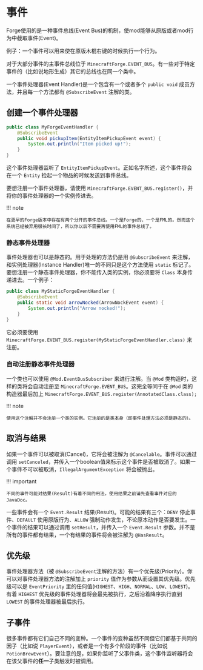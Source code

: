 事件
====

Forge使用的是一种事件总线(Event Bus)的机制，使mod能够从原版或者mod行为中截取事件(Event)。

例子：一个事件可以用来使在原版木棍右键的时候执行一个行为。

对于大部分事件的主事件总线位于 `MinecraftForge.EVENT_BUS`。有一些对于特定事件的（比如说地形生成）其它的总线也在同一个类中。

一个事件处理器(Event Handler)是一个包含有一个或者多个 `public void` 成员方法，并且每一个方法都有 `@SubscribeEvent` 注解的类。

创建一个事件处理器
----------------

```java
public class MyForgeEventHandler {
    @SubscribeEvent
    public void pickupItem(EntityItemPickupEvent event) {
        System.out.println("Item picked up!");
    }
}
```

这个事件处理器监听了 `EntityItemPickupEvent`。正如名字所述，这个事件将会在一个 `Entity` 捡起一个物品的时候发送到事件总线。

要想注册一个事件处理器，请使用 `MinecraftForge.EVENT_BUS.register()`，并将你的事件处理器的一个实例传进去。

!!! note

	在更早的Forge版本中存在有两个分开的事件总线。一个是Forge的，一个是FML的。然而这个系统已经被弃用很长时间了，所以你以后不需要再使用FML的事件总线了。

### 静态事件处理器

事件处理器也可以是静态的。用于处理的方法仍是用 `@SubscribeEvent` 来注解，和实例处理器(Instance Handler)唯一的不同只是这个方法使用 `static` 标记了。要想注册一个静态事件处理器，你不能传入类的实例，你必须要将 `Class` 本身传递进去。一个例子：

```java
public class MyStaticForgeEventHandler {
    @SubscribeEvent
    public static void arrowNocked(ArrowNockEvent event) {
        System.out.println("Arrow nocked!");
    }
}
```

它必须要使用 `MinecraftForge.EVENT_BUS.register(MyStaticForgeEventHandler.class)` 来注册。

### 自动注册静态事件处理器

一个类也可以使用 `@Mod.EventBusSubscriber` 来进行注解。当 `@Mod` 类构造时，这样的类将会自动注册至 `MinecraftForge.EVENT_BUS`。这完全等同于在 `@Mod` 类的构造器最后加上 `MinecraftForge.EVENT_BUS.register(AnnotatedClass.class);`

!!! note

	使用这个注解并不会注册一个类的实例。它注册的是类本身（即事件处理方法必须是静态的）。

取消与结果
-------------------------

如果一个事件可以被取消(Cancel)，它将会被注解为 `@Cancelable`。事件可以通过调用 `setCanceled`，并传入一个boolean值来标示这个事件是否被取消了。如果一个事件不可以被取消，`IllegalArgumentException` 将会被抛出。

!!! important

	不同的事件可能对结果(Result)有着不同的用法，使用结果之前请先查看事件对应的JavaDoc。

一些事件会有一个 `Event.Result` 结果(Result)。可能的结果有三个：`DENY` 停止事件、`DEFAULT` 使用原版行为、`ALLOW` 强制动作发生，不论原本动作是否要发生。一个事件的结果可以通过调用 `setResult`，并传入一个 `Event.Result` 参数。并不是所有的事件都有结果，一个有结果的事件将会被注解为 `@HasResult`。

优先级
---------------

事件处理器方法（被 `@SubscribeEvent`注解的方法）有一个优先级(Priority)。你可以对事件处理器方法的注解加上 `priority` 值作为参数从而设置其优先级。优先级可以是 `EventPriority` 里的任何值(`HIGHEST`、`HIGH`、`NORMAL`、`LOW`、`LOWEST`)。有着 `HIGHEST` 优先级的事件处理器将会最先被执行，之后沿着降序执行直到 `LOWEST` 的事件处理器被最后执行。

子事件
----------------

很多事件都有它们自己不同的变种。一个事件的变种虽然不同但它们都基于共同的因子（比如说 `PlayerEvent`），或者是一个有多个阶段的事件（比如说 `PotionBrewEvent`）。要注意的是，如果你监听了父事件类，这个事件监听器将会在该父事件的**任一**子类触发时被调用。